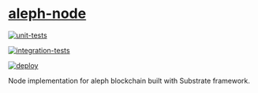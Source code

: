 # [aleph-node](https://alephzero.org/)

[![unit-tests](https://github.com/Cardinal-Cryptography/aleph-node/actions/workflows/unit_tests.yml/badge.svg)](https://github.com/Cardinal-Cryptography/aleph-node/actions/workflows/unit_tests.yml)

[![integration-tests](https://github.com/Cardinal-Cryptography/aleph-node/actions/workflows/integration_tests.yml/badge.svg)](https://github.com/Cardinal-Cryptography/aleph-node/actions/workflows/integration_tests.yml)

[![deploy](https://github.com/Cardinal-Cryptography/aleph-node/actions/workflows/deploy.yml/badge.svg)](https://github.com/Cardinal-Cryptography/aleph-node/actions/workflows/deploy.yml)

Node implementation for aleph blockchain built with Substrate framework.
